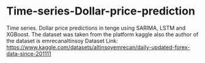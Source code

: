 # Time-series-Dollar-price-prediction
Time series. Dollar price predictions in tenge using SARIMA, LSTM and XGBoost.
The dataset was taken from the platform kaggle also the author of the dataset is emrecanaltinsoy
Dataset Link: https://www.kaggle.com/datasets/altinsoyemrecan/daily-updated-forex-data-since-201111
